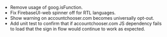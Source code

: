 * Remove usage of goog.isFunction.
* Fix FirebaseUI-web spinner off for RTL languages.
* Show warning on accountchooser.com becomes universally opt-out.
* Add unit test to confirm that if accountchooser.com JS dependency fails to load that the sign in flow would continue to work as expected.